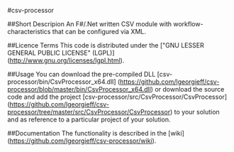 #csv-processor

##Short Descripion
An F#/.Net written CSV module with workflow-characteristics that can be configured via XML.

##Licence Terms
This code is distributed under the ["GNU LESSER GENERAL PUBLIC LICENSE" (LGPL)] (http://www.gnu.org/licenses/lgpl.html).

##Usage
You can download the pre-compiled DLL [csv-processor/bin/CsvProcessor_x64.dll] (https://github.com/lgeorgieff/csv-processor/blob/master/bin/CsvProcessor_x64.dll)
or download the source code and add the project [csv-processor/src/CsvProcessor/CsvProcessor] (https://github.com/lgeorgieff/csv-processor/tree/master/src/CsvProcessor/CsvProcessor) to your solution and as reference to a particular project of your solution.

##Documentation
The functionality is described in the [wiki] (https://github.com/lgeorgieff/csv-processor/wiki).
